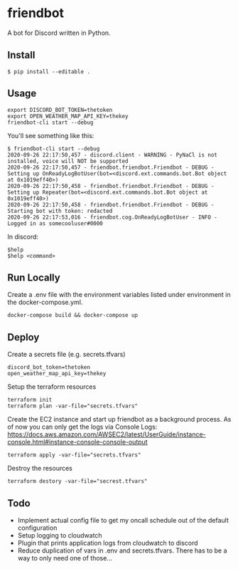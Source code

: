 # friendbot

A bot for Discord written in Python.

## Install
```
$ pip install --editable .
```

## Usage


```
export DISCORD_BOT_TOKEN=thetoken
export OPEN_WEATHER_MAP_API_KEY=thekey
friendbot-cli start --debug
```

You'll see something like this:
```
$ friendbot-cli start --debug
2020-09-26 22:17:50,457 - discord.client - WARNING - PyNaCl is not installed, voice will NOT be supported
2020-09-26 22:17:50,457 - friendbot.friendbot.Friendbot - DEBUG - Setting up OnReadyLogBotUser(bot=<discord.ext.commands.bot.Bot object at 0x1019eff40>)
2020-09-26 22:17:50,458 - friendbot.friendbot.Friendbot - DEBUG - Setting up Repeater(bot=<discord.ext.commands.bot.Bot object at 0x1019eff40>)
2020-09-26 22:17:50,458 - friendbot.friendbot.Friendbot - DEBUG - Starting bot with token: redacted
2020-09-26 22:17:53,016 - friendbot.cog.OnReadyLogBotUser - INFO - Logged in as somecooluser#0000
```

In discord:
```
$help
$help <command>
```

## Run Locally
Create a .env file with the environment variables listed under environment in the docker-compose.yml.
```
docker-compose build && docker-compose up
```

## Deploy
Create a secrets file (e.g. secrets.tfvars)

```
discord_bot_token=thetoken
open_weather_map_api_key=thekey
```

Setup the terraform resources
```
terraform init
terraform plan -var-file="secrets.tfvars"
```

Create the EC2 instance and start up friendbot as a background process.
As of now you can only get the logs via Console Logs: https://docs.aws.amazon.com/AWSEC2/latest/UserGuide/instance-console.html#instance-console-console-output

```
terraform apply -var-file="secrets.tfvars"
```

Destroy the resources
```
terraform destory -var-file="secrest.tfvars"
```

## Todo
- Implement actual config file to get my oncall schedule out of the default configuration
- Setup logging to cloudwatch
- Plugin that prints application logs from cloudwatch to discord
- Reduce duplication of vars in .env and secrets.tfvars. There has to be a way to only need one of those...



